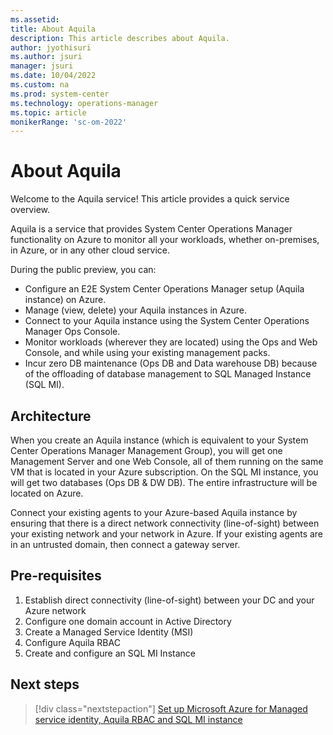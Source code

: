 ```yaml
---
ms.assetid: 
title: About Aquila
description: This article describes about Aquila.
author: jyothisuri
ms.author: jsuri
manager: jsuri
ms.date: 10/04/2022
ms.custom: na
ms.prod: system-center
ms.technology: operations-manager
ms.topic: article
monikerRange: 'sc-om-2022'
---
```


# About Aquila

Welcome to the Aquila service! This article provides a quick service overview.

Aquila is a service that provides System Center Operations Manager functionality on Azure to monitor all your workloads, whether on-premises, in Azure, or in any other cloud service.

During the public preview, you can:

- Configure an E2E System Center Operations Manager setup (Aquila instance) on Azure.
- Manage (view, delete) your Aquila instances in Azure.
- Connect to your Aquila instance using the System Center Operations Manager Ops Console.
- Monitor workloads (wherever they are located) using the Ops and Web Console, and while using your existing management packs.
- Incur zero DB maintenance (Ops DB and Data warehouse DB) because of the offloading of database management to SQL Managed Instance (SQL MI).

## Architecture

When you create an Aquila instance (which is equivalent to your System Center Operations Manager Management Group), you will get one Management Server and one Web Console, all of them running on the same VM that is located in your Azure subscription. On the SQL MI instance, you will get two databases (Ops DB & DW DB). The entire infrastructure will be located on Azure.

Connect your existing agents to your Azure-based Aquila instance by ensuring that there is a direct network connectivity (line-of-sight) between your existing network and your network in Azure. If your existing agents are in an untrusted domain, then connect a gateway server.

## Pre-requisites

1. Establish direct connectivity (line-of-sight) between your DC and your Azure network
2. Configure one domain account in Active Directory
3. Create a Managed Service Identity (MSI)
4. Configure Aquila RBAC
5. Create and configure an SQL MI Instance

## Next steps

> [!div class="nextstepaction"]
> [Set up Microsoft Azure for Managed service identity, Aquila RBAC and SQL MI instance](quickstart-azure-for-managed-service-identity-aquila-sql-mi-instance.md)